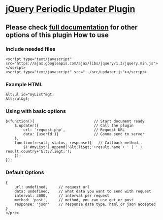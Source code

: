 [jQuery Periodic Updater Plugin](http://irfandurmus.com/projects/jquery-periodic-updater/) 
======================================================================================
Please check [full documentation](http://irfandurmus.com/projects/jquery-periodic-updater/) for other options of this plugin
How to use 
--------------------------------------

### Include needed files
	
    <script type="text/javascript" src="https://ajax.googleapis.com/ajax/libs/jquery/1.3/jquery.min.js"></script>
	<script type="text/javascript" src="../src/updater.js"></script>


### Example HTML
    
    &lt;ul id="myList"&gt;
    &lt;/ul&gt;


### Using with basic options
    
    $(function(){                           // Start document ready
        $.updater({                         // Call the plugin
            url: 'request.php',             // Request URL
            data: {userId:1}                // Gonna send to server
        },
        function(result, status, response){   // Callback method..
            $('#myList').append('&lt;li&gt;'+result.name + ' | ' + result.country+'&lt;/li&gt;');
        });
    });


### Default Options
    
    {
        url: undefined,     // request url
        data: undefined,    // what data you want to send with request
        interval: 3000,     // interval per request
        method: 'post',     // method, you can use get or post
        response: 'json'    // response data type, html or json accepted
    }
    </pre>




